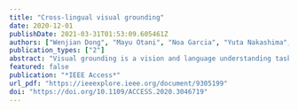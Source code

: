 ```yaml
---
title: "Cross-lingual visual grounding"
date: 2020-12-01
publishDate: 2021-03-31T01:53:09.605461Z
authors: ["Wenjian Dong", "Mayu Otani", "Noa Garcia", "Yuta Nakashima", "Chenhui Chu"]
publication_types: ["2"]
abstract: "Visual grounding is a vision and language understanding task aiming at locating a region in an image according to a specific query phrase. However, most previous studies only address this task for the English language. Although there are previous cross-lingual vision and language studies, they work on image and video captioning, and visual question answering. In this paper, we present the first work on cross-lingual visual grounding to expand the task to different languages to study an effective yet efficient way for visual grounding on other languages. We construct a visual grounding dataset for French via crowdsourcing. Our dataset consists of 14k, 3k, and 3k query phrases with their corresponding image regions for 5k, 1k, and 1k training, validation and test images, respectively. In addition, we propose a cross-lingual visual grounding approach that transfers the knowledge from a learnt English model to a French model. Despite that the size of our French dataset is 1/6 of the English dataset, experiments indicate that our model achieves an accuracy of 65.17%, which is comparable to the accuracy 69.04% of the English model. Our dataset and codes are available at https://github.com/ids-cv/Multi-Lingual-Visual-Grounding."
featured: false
publication: "*IEEE Access*"
url_pdf: "https://ieeexplore.ieee.org/document/9305199"
doi: "https://doi.org/10.1109/ACCESS.2020.3046719"
---
```


